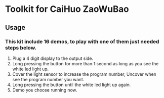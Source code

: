 # Toolkit for CaiHuo ZaoWuBao 
## Usage
### This kit include 16 demos, to play with one of them just needed steps below. <br>
1. Plug a 4 digit display to the output side.  <br>
2. Long pressing the button for more than 1 second as long as you see the white led light up. <br>
3. Cover the light sensor to increase the program number, Uncover when see the program number you want. <br>
4. Long pressing the button until the white led light up again. <br>
5. Demo you choose running now. <br>